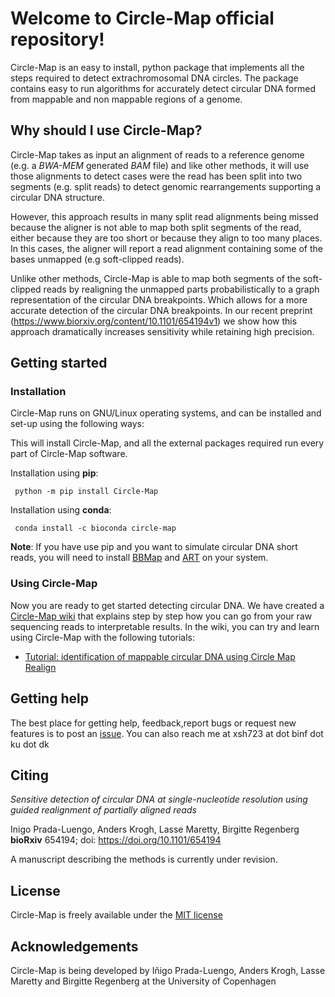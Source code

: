 # Welcome to Circle-Map official repository!

Circle-Map is an easy to install, python package that implements all the steps required to detect extrachromosomal DNA circles. The package  contains easy to run algorithms for accurately detect circular DNA formed from mappable and non mappable regions of a genome.

    
## Why should I use Circle-Map?

Circle-Map takes as input an alignment of reads to a reference genome (e.g. a *BWA-MEM* generated *BAM* file) and like other methods, it will use those alignments to detect cases were the read has been split into two segments (e.g. split reads) to detect genomic rearrangements supporting a circular DNA structure.

However, this approach results in many split read alignments being missed because the aligner is not able to map both split segments of the read, either because they are too short or because they align to too many places. In this cases, the aligner will report a read alignment containing some of the bases unmapped (e.g soft-clipped reads). 

Unlike other methods, Circle-Map is able to map both segments of the soft-clipped reads by realigning the unmapped parts probabilistically to a graph representation of the circular DNA breakpoints. Which allows for a more accurate detection of the circular DNA breakpoints. In our recent preprint (https://www.biorxiv.org/content/10.1101/654194v1) we show how this approach dramatically increases sensitivity while retaining high precision.


## Getting started

### Installation

Circle-Map runs on GNU/Linux operating systems, and can be installed and set-up using the following ways:

This will install Circle-Map, and all the external packages required run every part of Circle-Map software.

Installation using **pip**:

     python -m pip install Circle-Map
     
Installation using **conda**:

     conda install -c bioconda circle-map
     
**Note**: If you have use pip and you want to simulate circular DNA short reads, you will need to install [BBMap](https://sourceforge.net/projects/bbmap/) and [ART](https://www.niehs.nih.gov/research/resources/software/biostatistics/art/index.cfm) on your system.

### Using Circle-Map

Now you are ready to get started detecting circular DNA. We have created a [Circle-Map wiki](https://github.com/iprada/Circle-Map/wiki) that explains step by step how you can go from your raw sequencing reads to interpretable results. In the wiki, you can try and learn using Circle-Map with the following tutorials:

   * [Tutorial: identification of mappable circular DNA using Circle Map Realign](https://github.com/iprada/Circle-Map/wiki/Tutorial:-Identification-of-circular-DNA-using-Circle-Map-Realign) 
    

## Getting help

The best place for getting help, feedback,report bugs or request new features is to post an [issue](https://github.com/iprada/Circle-Map/issues). You can also reach me at xsh723 at dot binf dot ku dot dk 
## Citing

*Sensitive detection of circular DNA at single-nucleotide resolution using guided realignment of partially aligned reads*

Inigo Prada-Luengo, Anders Krogh, Lasse Maretty, Birgitte Regenberg
**bioRxiv** 654194; doi: https://doi.org/10.1101/654194

A manuscript describing the methods is currently under revision.

## License

Circle-Map is freely available under the [MIT license](https://opensource.org/licenses/MIT)

## Acknowledgements

Circle-Map is being developed by Iñigo Prada-Luengo, Anders Krogh, Lasse Maretty and Birgitte Regenberg at the University of Copenhagen
